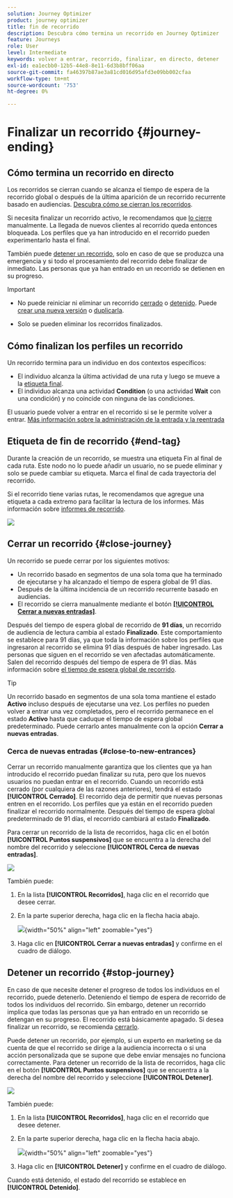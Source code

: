 ```yaml
---
solution: Journey Optimizer
product: journey optimizer
title: fin de recorrido
description: Descubra cómo termina un recorrido en Journey Optimizer
feature: Journeys
role: User
level: Intermediate
keywords: volver a entrar, recorrido, finalizar, en directo, detener
exl-id: ea1ecbb0-12b5-44e8-8e11-6d3b8bff06aa
source-git-commit: fa46397b87ae3a81cd016d95afd3e09bb002cfaa
workflow-type: tm+mt
source-wordcount: '753'
ht-degree: 0%

---
```


# Finalizar un recorrido {#journey-ending}

## Cómo termina un recorrido en directo

Los recorridos se cierran cuando se alcanza el tiempo de espera de la recorrido global o después de la última aparición de un recorrido recurrente basado en audiencias. [Descubra cómo se cierran los recorridos](#close-journey).

Si necesita finalizar un recorrido activo, le recomendamos que [lo cierre](#close-to-new-entrances) manualmente. La llegada de nuevos clientes al recorrido queda entonces bloqueada. Los perfiles que ya han introducido en el recorrido pueden experimentarlo hasta el final.

También puede [detener un recorrido](#stop-journey), solo en caso de que se produzca una emergencia y si todo el procesamiento del recorrido debe finalizar de inmediato. Las personas que ya han entrado en un recorrido se detienen en su progreso.

>[!IMPORTANT]
>
>* No puede reiniciar ni eliminar un recorrido [cerrado](#close-journey) o [detenido](#stop-journey). Puede [crear una nueva versión](publishing-the-journey.md#journey-versions-journey-versions) o [duplicarla](journey-ui.md#duplicate-a-journey-duplicate-a-journey).
>
>* Solo se pueden eliminar los recorridos finalizados.

## Cómo finalizan los perfiles un recorrido

Un recorrido termina para un individuo en dos contextos específicos:

* El individuo alcanza la última actividad de una ruta y luego se mueve a la [etiqueta final](#end-tag).
* El individuo alcanza una actividad **Condition** (o una actividad **Wait** con una condición) y no coincide con ninguna de las condiciones.

El usuario puede volver a entrar en el recorrido si se le permite volver a entrar. [Más información sobre la administración de la entrada y la reentrada](../building-journeys/journey-properties.md#entrance)

## Etiqueta de fin de recorrido {#end-tag}

Durante la creación de un recorrido, se muestra una etiqueta Fin al final de cada ruta. Este nodo no lo puede añadir un usuario, no se puede eliminar y solo se puede cambiar su etiqueta. Marca el final de cada trayectoria del recorrido.

Si el recorrido tiene varias rutas, le recomendamos que agregue una etiqueta a cada extremo para facilitar la lectura de los informes. Más información sobre [informes de recorrido](../reports/live-report.md).

![](assets/journey-end.png)

## Cerrar un recorrido {#close-journey}

Un recorrido se puede cerrar por los siguientes motivos:

* Un recorrido basado en segmentos de una sola toma que ha terminado de ejecutarse y ha alcanzado el tiempo de espera global de 91 días.
* Después de la última incidencia de un recorrido recurrente basado en audiencias.
* El recorrido se cierra manualmente mediante el botón [**[!UICONTROL Cerrar a nuevas entradas]**](#close-to-new-entrances).

Después del tiempo de espera global de recorrido de **91 días**, un recorrido de audiencia de lectura cambia al estado **Finalizado**. Este comportamiento se establece para 91 días, ya que toda la información sobre los perfiles que ingresaron al recorrido se elimina 91 días después de haber ingresado. Las personas que siguen en el recorrido se ven afectadas automáticamente. Salen del recorrido después del tiempo de espera de 91 días.  Más información sobre [el tiempo de espera global de recorrido](../building-journeys/journey-properties.md#global_timeout).

>[!TIP]
>
>Un recorrido basado en segmentos de una sola toma mantiene el estado **Activo** incluso después de ejecutarse una vez. Los perfiles no pueden volver a entrar una vez completados, pero el recorrido permanece en el estado **Activo** hasta que caduque el tiempo de espera global predeterminado. Puede cerrarlo antes manualmente con la opción **Cerrar a nuevas entradas**.

### Cerca de nuevas entradas {#close-to-new-entrances}

Cerrar un recorrido manualmente garantiza que los clientes que ya han introducido el recorrido puedan finalizar su ruta, pero que los nuevos usuarios no puedan entrar en el recorrido. Cuando un recorrido está cerrado (por cualquiera de las razones anteriores), tendrá el estado **[!UICONTROL Cerrado]**. El recorrido deja de permitir que nuevas personas entren en el recorrido. Los perfiles que ya están en el recorrido pueden finalizar el recorrido normalmente. Después del tiempo de espera global predeterminado de 91 días, el recorrido cambiará al estado **Finalizado**.

Para cerrar un recorrido de la lista de recorridos, haga clic en el botón **[!UICONTROL Puntos suspensivos]** que se encuentra a la derecha del nombre del recorrido y seleccione **[!UICONTROL Cerca de nuevas entradas]**.

![](assets/journey-finish-quick-action.png)

También puede:

1. En la lista **[!UICONTROL Recorridos]**, haga clic en el recorrido que desee cerrar.
1. En la parte superior derecha, haga clic en la flecha hacia abajo.

   ![](assets/finish_drop_down_list.png){width="50%" align="left" zoomable="yes"}

1. Haga clic en **[!UICONTROL Cerrar a nuevas entradas]** y confirme en el cuadro de diálogo.




## Detener un recorrido {#stop-journey}

En caso de que necesite detener el progreso de todos los individuos en el recorrido, puede detenerlo. Deteniendo el tiempo de espera de recorrido de todos los individuos del recorrido. Sin embargo, detener un recorrido implica que todas las personas que ya han entrado en un recorrido se detengan en su progreso. El recorrido está básicamente apagado. Si desea finalizar un recorrido, se recomienda [cerrarlo](#close-journey).


Puede detener un recorrido, por ejemplo, si un experto en marketing se da cuenta de que el recorrido se dirige a la audiencia incorrecta o si una acción personalizada que se supone que debe enviar mensajes no funciona correctamente. Para detener un recorrido de la lista de recorridos, haga clic en el botón **[!UICONTROL Puntos suspensivos]** que se encuentra a la derecha del nombre del recorrido y seleccione **[!UICONTROL Detener]**.

![](assets/journey-finish-quick-action.png)

También puede:

1. En la lista **[!UICONTROL Recorridos]**, haga clic en el recorrido que desee detener.
1. En la parte superior derecha, haga clic en la flecha hacia abajo.

   ![](assets/finish_drop_down_list2.png){width="50%" align="left" zoomable="yes"}

1. Haga clic en **[!UICONTROL Detener]** y confirme en el cuadro de diálogo.

Cuando está detenido, el estado del recorrido se establece en **[!UICONTROL Detenido]**.
